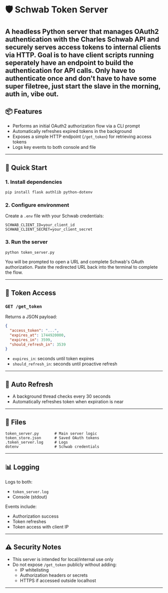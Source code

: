 # 🛡️ Schwab Token Server

A headless Python server that manages OAuth2 authentication with the Charles Schwab API and securely serves access tokens to internal clients via HTTP.
Goal is to have client scripts running seperately have an endpoint to build the authentication for API calls. Only have to authenticate once and don't have to have some super filetree, just start the slave in the morning, auth in, vibe out. 
---

## 📦 Features

- Performs an initial OAuth2 authorization flow via a CLI prompt
- Automatically refreshes expired tokens in the background
- Exposes a simple HTTP endpoint (`/get_token`) for retrieving access tokens
- Logs key events to both console and file

---

## 🚀 Quick Start

### 1. Install dependencies

```bash
pip install flask authlib python-dotenv
```

### 2. Configure environment

Create a `.env` file with your Schwab credentials:

```dotenv
SCHWAB_CLIENT_ID=your_client_id
SCHWAB_CLIENT_SECRET=your_client_secret
```

### 3. Run the server

```bash
python token_server.py
```

You will be prompted to open a URL and complete Schwab's OAuth authorization. Paste the redirected URL back into the terminal to complete the flow.

---

## 🔐 Token Access

### `GET /get_token`

Returns a JSON payload:

```json
{
  "access_token": "...",
  "expires_at": 1744920000,
  "expires_in": 3599,
  "should_refresh_in": 3539
}
```

- `expires_in`: seconds until token expires
- `should_refresh_in`: seconds until proactive refresh

---

## 🔁 Auto Refresh

- A background thread checks every 30 seconds
- Automatically refreshes token when expiration is near

---

## 📁 Files

```text
token_server.py       # Main server logic
token_store.json      # Saved OAuth tokens
.token_server.log     # Logs
dotenv                # Schwab credentials
```

---

## 📊 Logging

Logs to both:
- `token_server.log`
- Console (stdout)

Events include:
- Authorization success
- Token refreshes
- Token access with client IP

---

## ⚠️ Security Notes

- This server is intended for local/internal use only
- Do not expose `/get_token` publicly without adding:
  - IP whitelisting
  - Authorization headers or secrets
  - HTTPS if accessed outside localhost
---



